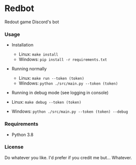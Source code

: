 # Redbot
Redout game Discord's bot

### Usage

- Installation
  - Linux: `make install`
  - Windows: `pip install -r requirements.txt`
 
 - Running normally
   - Linux: `make run --token (token)`
   - Windows: `python ./src/main.py --token (token)`
  
  - Running in debug mode (see logging in console)
   - Linux: `make debug --token (token)`
   - Windows: `python ./src/main.py --token (token) --debug`
 
 ### Requirements
 
 - Python 3.8
 
 ### License
 
 Do whatever you like. I'd prefer if you credit me but... Whatever.
